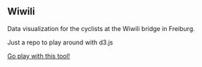 ## Wiwili

Data visualization for the cyclists at the Wiwili bridge in Freiburg.

Just a repo to play around with d3.js

[Go play with this tool!](https://nicograef.com/wiwili "Play with this tool")
